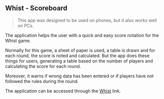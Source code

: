## Whist - Scoreboard

> This app was designed to be used on phones, but it also works well on
> PCs.

The application helps the user with a quick and easy score notation for the Whist game.

Normally for this game, a sheet of paper is used, a table is drawn and for each round, the score is noted and calculated. 
But the app does these things for users, generating a table based on the number of players and calculating the score for each round.

Moreover, it warns if wrong data has been entered or if players have not followed the rules during the round.

The application can be accessed through the [Whist](https://whist-9598b.web.app/) link.
